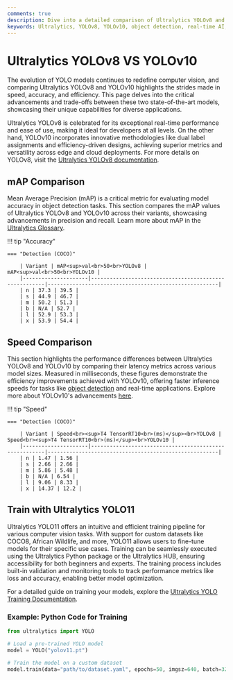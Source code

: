 ```yaml
---
comments: true
description: Dive into a detailed comparison of Ultralytics YOLOv8 and YOLOv10, highlighting their performance, accuracy, and efficiency for real-time object detection. Explore how these models excel in computer vision tasks, edge AI applications, and more.
keywords: Ultralytics, YOLOv8, YOLOv10, object detection, real-time AI, edge AI, computer vision
---
```


# Ultralytics YOLOv8 VS YOLOv10

The evolution of YOLO models continues to redefine computer vision, and comparing Ultralytics YOLOv8 and YOLOv10 highlights the strides made in speed, accuracy, and efficiency. This page delves into the critical advancements and trade-offs between these two state-of-the-art models, showcasing their unique capabilities for diverse applications.

Ultralytics YOLOv8 is celebrated for its exceptional real-time performance and ease of use, making it ideal for developers at all levels. On the other hand, YOLOv10 incorporates innovative methodologies like dual label assignments and efficiency-driven designs, achieving superior metrics and versatility across edge and cloud deployments. For more details on YOLOv8, visit the [Ultralytics YOLOv8 documentation](https://docs.ultralytics.com/models/yolov8/).

## mAP Comparison

Mean Average Precision (mAP) is a critical metric for evaluating model accuracy in object detection tasks. This section compares the mAP values of Ultralytics YOLOv8 and YOLOv10 across their variants, showcasing advancements in precision and recall. Learn more about mAP in the [Ultralytics Glossary](https://www.ultralytics.com/glossary/mean-average-precision-map).

!!! tip "Accuracy"

    === "Detection (COCO)"

    	| Variant | mAP<sup>val<br>50<br>YOLOv8 | mAP<sup>val<br>50<br>YOLOv10 |
    	|---------------------|-------------------------------------------------------|-------------------------------------------------------|
    	| n | 37.3 | 39.5 |
    	| s | 44.9 | 46.7 |
    	| m | 50.2 | 51.3 |
    	| b | N/A | 52.7 |
    	| l | 52.9 | 53.3 |
    	| x | 53.9 | 54.4 |


## Speed Comparison

This section highlights the performance differences between Ultralytics YOLOv8 and YOLOv10 by comparing their latency metrics across various model sizes. Measured in milliseconds, these figures demonstrate the efficiency improvements achieved with YOLOv10, offering faster inference speeds for tasks like [object detection](https://docs.ultralytics.com/tasks/detect/) and real-time applications. Explore more about YOLOv10's advancements [here](https://docs.ultralytics.com/models/yolov10/).

!!! tip "Speed"

    === "Detection (COCO)"

    	| Variant | Speed<br><sup>T4 TensorRT10<br>(ms)</sup><br>YOLOv8 | Speed<br><sup>T4 TensorRT10<br>(ms)</sup><br>YOLOv10 |
    	|---------------------|-------------------------------------------------------|-------------------------------------------------------|
    	| n | 1.47 | 1.56 |
    	| s | 2.66 | 2.66 |
    	| m | 5.86 | 5.48 |
    	| b | N/A | 6.54 |
    	| l | 9.06 | 8.33 |
    	| x | 14.37 | 12.2 |

## Train with Ultralytics YOLO11

Ultralytics YOLO11 offers an intuitive and efficient training pipeline for various computer vision tasks. With support for custom datasets like COCO8, African Wildlife, and more, YOLO11 allows users to fine-tune models for their specific use cases. Training can be seamlessly executed using the Ultralytics Python package or the Ultralytics HUB, ensuring accessibility for both beginners and experts. The training process includes built-in validation and monitoring tools to track performance metrics like loss and accuracy, enabling better model optimization.

For a detailed guide on training your models, explore the [Ultralytics YOLO Training Documentation](https://docs.ultralytics.com/modes/train/).

### Example: Python Code for Training

```python
from ultralytics import YOLO

# Load a pre-trained YOLO model
model = YOLO("yolov11.pt")

# Train the model on a custom dataset
model.train(data="path/to/dataset.yaml", epochs=50, imgsz=640, batch=32)
```
